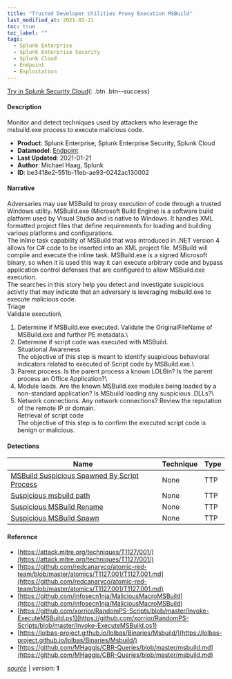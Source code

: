 ```yaml
---
title: "Trusted Developer Utilities Proxy Execution MSBuild"
last_modified_at: 2021-01-21
toc: true
toc_label: ""
tags:
  - Splunk Enterprise
  - Splunk Enterprise Security
  - Splunk Cloud
  - Endpoint
  - Exploitation
---
```


[Try in Splunk Security Cloud](https://www.splunk.com/en_us/cyber-security.html){: .btn .btn--success}

#### Description

Monitor and detect techniques used by attackers who leverage the msbuild.exe process to execute malicious code.

- **Product**: Splunk Enterprise, Splunk Enterprise Security, Splunk Cloud
- **Datamodel**: [Endpoint](https://docs.splunk.com/Documentation/CIM/latest/User/Endpoint)
- **Last Updated**: 2021-01-21
- **Author**: Michael Haag, Splunk
- **ID**: be3418e2-551b-11eb-ae93-0242ac130002

#### Narrative

Adversaries may use MSBuild to proxy execution of code through a trusted Windows utility. MSBuild.exe (Microsoft Build Engine) is a software build platform used by Visual Studio and is native to Windows. It handles XML formatted project files that define requirements for loading and building various platforms and configurations.\
The inline task capability of MSBuild that was introduced in .NET version 4 allows for C# code to be inserted into an XML project file. MSBuild will compile and execute the inline task. MSBuild.exe is a signed Microsoft binary, so when it is used this way it can execute arbitrary code and bypass application control defenses that are configured to allow MSBuild.exe execution.\
The searches in this story help you detect and investigate suspicious activity that may indicate that an adversary is leveraging msbuild.exe to execute malicious code.\
Triage\
Validate execution\
1. Determine if MSBuild.exe executed. Validate the OriginalFileName of MSBuild.exe and further PE metadata.\
1. Determine if script code was executed with MSBuild.\
Situational Awareness\
The objective of this step is meant to identify suspicious behavioral indicators related to executed of Script code by MSBuild.exe.\
1. Parent process. Is the parent process a known LOLBin? Is the parent process an Office Application?\
1. Module loads. Are the known MSBuild.exe modules being loaded by a non-standard application? Is MSbuild loading any suspicious .DLLs?\
1. Network connections. Any network connections? Review the reputation of the remote IP or domain.\
Retrieval of script code\
The objective of this step is to confirm the executed script code is benign or malicious.

#### Detections

| Name        | Technique   | Type         |
| ----------- | ----------- |--------------|
| [MSBuild Suspicious Spawned By Script Process](/endpoint/msbuild_suspicious_spawned_by_script_process/) | None| TTP |
| [Suspicious msbuild path](/endpoint/suspicious_msbuild_path/) | None| TTP |
| [Suspicious MSBuild Rename](/endpoint/suspicious_msbuild_rename/) | None| TTP |
| [Suspicious MSBuild Spawn](/endpoint/suspicious_msbuild_spawn/) | None| TTP |

#### Reference

* [https://attack.mitre.org/techniques/T1127/001/](https://attack.mitre.org/techniques/T1127/001/)
* [https://github.com/redcanaryco/atomic-red-team/blob/master/atomics/T1127.001/T1127.001.md](https://github.com/redcanaryco/atomic-red-team/blob/master/atomics/T1127.001/T1127.001.md)
* [https://github.com/infosecn1nja/MaliciousMacroMSBuild](https://github.com/infosecn1nja/MaliciousMacroMSBuild)
* [https://github.com/xorrior/RandomPS-Scripts/blob/master/Invoke-ExecuteMSBuild.ps1](https://github.com/xorrior/RandomPS-Scripts/blob/master/Invoke-ExecuteMSBuild.ps1)
* [https://lolbas-project.github.io/lolbas/Binaries/Msbuild/](https://lolbas-project.github.io/lolbas/Binaries/Msbuild/)
* [https://github.com/MHaggis/CBR-Queries/blob/master/msbuild.md](https://github.com/MHaggis/CBR-Queries/blob/master/msbuild.md)



[*source*](https://github.com/splunk/security_content/tree/develop/stories/trusted_developer_utilities_proxy_execution_msbuild.yml) \| *version*: **1**